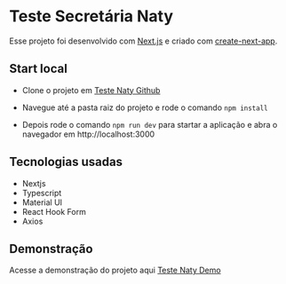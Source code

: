 # Teste Secretária Naty

Esse projeto foi desenvolvido com [Next.js](https://nextjs.org/) e criado com [create-next-app](https://github.com/vercel/next.js/tree/canary/packages/create-next-app).

## Start local

- Clone o projeto em [Teste Naty Github](https://github.com/diegohyenna/teste-naty)

- Navegue até a pasta raiz do projeto e rode o comando `npm install`

- Depois rode o comando `npm run dev` para startar a aplicação e abra o navegador em http://localhost:3000

## Tecnologias usadas

- Nextjs
- Typescript
- Material UI
- React Hook Form
- Axios

## Demonstração

Acesse a demonstração do projeto aqui [Teste Naty Demo](teste-naty-teal.vercel.app)
